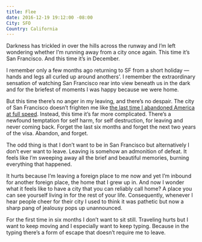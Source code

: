 ```yaml
---
title: Flee
date: 2016-12-19 19:12:00 -08:00
City: SFO
Country: California
---
```


Darkness has trickled in over the hills across the runway and I’m left wondering whether I’m running away from a city once again. This time it’s San Francisco. And this time it’s in December.

I remember only a few months ago returning to SF from a short holiday — hands and legs all curled up around anothers’. I remember the extraordinary sensation of watching San Francisco rear into view beneath us in the dark and for the briefest of moments I was happy because we were home.

But this time there’s no anger in my leaving, and there’s no despair. The city of San Francisco doesn’t frighten me like [the last time I abandoned America at full speed](https://robinrendle.com/notes/with-teeth-of-metal-and-glass/). Instead, this time it’s far more complicated. There’s a newfound temptation for self harm, for self destruction, for leaving and never coming back. Forget the last six months and forget the next two years of the visa. Abandon, and forget.  

The odd thing is that I don’t want to be in San Francisco but alternatively I don’t ever want to leave. Leaving is somehow an admonition of defeat. It feels like I’m sweeping away all the brief and beautiful memories, burning everything that happened.

It hurts because I’m leaving a foreign place to me now and yet I’m inbound for another foreign place, the home that I grew up in. And now I wonder what it feels like to have a city that you can reliably call home? A place you can see yourself living in for the rest of your life. Consequently, whenever I hear people cheer for their city I used to think it was pathetic but now a sharp pang of jealousy pops up unannounced.

For the first time in six months I don’t want to sit still. Traveling hurts but I want to keep moving and I especially want to keep typing. Because in the typing there’s a form of escape that doesn’t require me to leave.